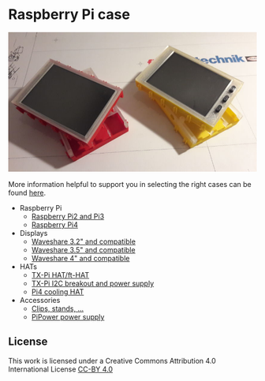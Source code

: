 # Raspberry Pi case

![Standard case](./images/tx-pi-cases.jpg)

More information helpful to support you in selecting the
right cases can be found [here](selection).

  - Raspberry Pi
    - [Raspberry Pi2 and Pi3](pi/pi2_pi3/)
    - [Raspberry Pi4](pi/pi4)
  - Displays
    - [Waveshare 3.2" and compatible](displays/3.2inch)
    - [Waveshare 3.5" and compatible](displays/3.5inch)
    - [Waveshare 4" and compatible](displays/4inch)
  - HATs
    - [TX-Pi HAT/ft-HAT](hats/tx-pi-hat)
    - [TX-Pi I2C breakout and power supply](hats/i2c_pwr)
    - [Pi4 cooling HAT](hats/CoolerHAT)
  - Accessories
    - [Clips, stands, ...](accessories/clips_stands)
    - [PiPower power supply](accessories/pipower)


## License

This work is licensed under a Creative Commons Attribution 4.0 International License
[CC-BY 4.0](https://creativecommons.org/licenses/by/4.0/)

